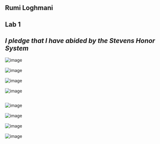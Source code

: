 **Rumi Loghmani**
---
**Lab 1**
---
_I pledge that I have abided by the Stevens Honor System_
---
![image](https://cdn.discordapp.com/attachments/1215362518978011176/1234950106634256477/image.png?ex=66329869&is=663146e9&hm=59b875930d1ce08bbf6c8499b692827d4b899e1d22ab282fbbb95608ab284f81&)<br><br>
![image](https://cdn.discordapp.com/attachments/1215362518978011176/1234950194148151337/image.png?ex=6632987e&is=663146fe&hm=7959ad06dc95a9457c06ce6739f88a3133cc610661e7457f8757073fe5007ee6&)<br><br>
![image](https://cdn.discordapp.com/attachments/1215362518978011176/1234950240323506267/image.png?ex=66329889&is=66314709&hm=d2051edc60ecf4febe45a857aad67f09a14a0faefcb6b6ae6060756ec73c6e34&)<br><br>
![image](https://cdn.discordapp.com/attachments/1215362518978011176/1234954057068838942/image.png?ex=66329c17&is=66314a97&hm=669da25b87f209ca8396fb08b6084dade20d7a852338c7471ed0d63539795ffa&)<br><br>

![image](https://github.com/rumilog/CPE-322/assets/102829545/00a95dd0-e84f-4893-bf89-17a64caa91a9)<br><br>
![image](https://cdn.discordapp.com/attachments/1215362518978011176/1234954241232081028/image.png?ex=66329c43&is=66314ac3&hm=57494338e3a815a7178959f4bccec20b3a06accc52192b4ca073f394ba7193ed&)<br><br>
![image]()<br><br>
![image]()<br><br>
